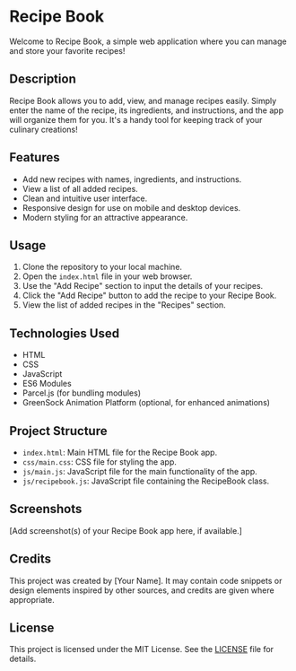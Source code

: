 # Recipe Book

Welcome to Recipe Book, a simple web application where you can manage and store your favorite recipes!

## Description

Recipe Book allows you to add, view, and manage recipes easily. Simply enter the name of the recipe, its ingredients, and instructions, and the app will organize them for you. It's a handy tool for keeping track of your culinary creations!

## Features

- Add new recipes with names, ingredients, and instructions.
- View a list of all added recipes.
- Clean and intuitive user interface.
- Responsive design for use on mobile and desktop devices.
- Modern styling for an attractive appearance.

## Usage

1. Clone the repository to your local machine.
2. Open the `index.html` file in your web browser.
3. Use the "Add Recipe" section to input the details of your recipes.
4. Click the "Add Recipe" button to add the recipe to your Recipe Book.
5. View the list of added recipes in the "Recipes" section.

## Technologies Used

- HTML
- CSS
- JavaScript
- ES6 Modules
- Parcel.js (for bundling modules)
- GreenSock Animation Platform (optional, for enhanced animations)

## Project Structure

- `index.html`: Main HTML file for the Recipe Book app.
- `css/main.css`: CSS file for styling the app.
- `js/main.js`: JavaScript file for the main functionality of the app.
- `js/recipebook.js`: JavaScript file containing the RecipeBook class.

## Screenshots

[Add screenshot(s) of your Recipe Book app here, if available.]

## Credits

This project was created by [Your Name]. It may contain code snippets or design elements inspired by other sources, and credits are given where appropriate.

## License

This project is licensed under the MIT License. See the [LICENSE](LICENSE) file for details.
